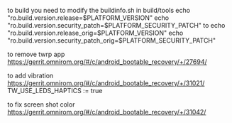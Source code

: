 to build you need to modify the buildinfo.sh in build/tools
echo "ro.build.version.release=$PLATFORM_VERSION"
echo "ro.build.version.security_patch=$PLATFORM_SECURITY_PATCH"
to
echo "ro.build.version.release_orig=$PLATFORM_VERSION"
echo "ro.build.version.security_patch_orig=$PLATFORM_SECURITY_PATCH"

to remove twrp app
https://gerrit.omnirom.org/#/c/android_bootable_recovery/+/27694/

to add vibration
https://gerrit.omnirom.org/#/c/android_bootable_recovery/+/31021/
TW_USE_LEDS_HAPTICS := true

to fix screen shot color
https://gerrit.omnirom.org/#/c/android_bootable_recovery/+/31042/
